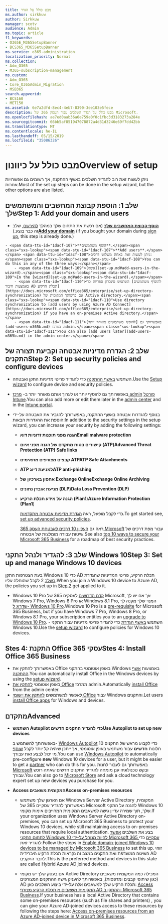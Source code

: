 ```yaml
---
title: מבט כולל על הגדר
ms.author: sirkkuw
author: Sirkkuw
manager: scotv
audience: Admin
ms.topic: article
f1_keywords:
- O365E_M365SetupBanner
- BCS365_M365SetupBanner
ms.service: o365-administration
localization_priority: Normal
ms.collection:
- Adm_O365
- M365-subscription-management
ms.custom:
- Adm_O365
- Core_O365Admin_Migration
- MSB365
search.appverid:
- BCS160
- MET150
ms.assetid: 6e7a2dfd-8ec4-4eb7-8390-3ee103e5fece
description: מבט כולל על הגדר השלבים עבור העסק 365 של Microsoft.
ms.openlocfilehash: ae7ed0aab36a6e759e0f0c1fbc3d3183273a284e
ms.sourcegitcommit: 66bb5af851947078872a4d31d3246e69f7dd42bb
ms.translationtype: MT
ms.contentlocale: he-IL
ms.lasthandoff: 05/15/2019
ms.locfileid: "35086326"
---
```

# <a name="overview-of-setup"></a><span data-ttu-id="1dacf-103">מבט כולל על כיוונון</span><span class="sxs-lookup"><span data-stu-id="1dacf-103">Overview of setup</span></span>

<span data-ttu-id="1dacf-104">ניתן לעשות זאת רוב להגדיר השלבים באשף ההתקנה, אך רשומים גם אפשרויות אחרות.</span><span class="sxs-lookup"><span data-stu-id="1dacf-104">Most of the set up steps can be done in the setup wizard, but the other options are also listed.</span></span>


## <a name="step-1-add-your-domain-and-users"></a><span data-ttu-id="1dacf-105">שלב 1: הוספת קבוצת המחשבים והמשתמשים שלך</span><span class="sxs-lookup"><span data-stu-id="1dacf-105">Step 1: Add your domain and users</span></span>

   - <span data-ttu-id="1dacf-106">**[הוסף קבוצת המחשבים שלך](set-up.md#add-your-domain-to-personalize-sign-in)** (אם רכשת את התחום שלך במהלך [להירשם](sign-up.md), שלב זה כבר בוצע.)</span><span class="sxs-lookup"><span data-stu-id="1dacf-106">**[Add your domain](set-up.md#add-your-domain-to-personalize-sign-in)** (if you bought your domain during [sign up](sign-up.md), this step is already done.)</span></span>

    - <span data-ttu-id="1dacf-107">**הוסף משתמשים**.</span><span class="sxs-lookup"><span data-stu-id="1dacf-107">**Add users**.</span></span> <span data-ttu-id="1dacf-108">ניתן לעשות זאת באחת משלוש דרכים:</span><span class="sxs-lookup"><span data-stu-id="1dacf-108">You can do this in any of the three ways:</span></span>
        - <span data-ttu-id="1dacf-109">[אשף](set-up.md#add-users-in-the-wizard).</span><span class="sxs-lookup"><span data-stu-id="1dacf-109">In the [wizard](set-up.md#add-users-in-the-wizard).</span></span>
        - <span data-ttu-id="1dacf-110">השתמש סינכרון ספריות כדי [להוסיף משתמשים באמצעות חיבור AD תכלת הרקיע](https://docs.microsoft.com/office365/enterprise/set-up-directory-synchronization) אם ברשותך המקומית של Active directory.</span><span class="sxs-lookup"><span data-stu-id="1dacf-110">Use directory synchronization to [add users by using Azure AD Connect](https://docs.microsoft.com/office365/enterprise/set-up-directory-synchronization) if you have an on-premises Active directory.</span></span>
        - <span data-ttu-id="1dacf-111">באפשרותך גם [להוסיף משתמשים מאוחר יותר](add-users-m365b.md) במרכז admin.</span><span class="sxs-lookup"><span data-stu-id="1dacf-111">You can also [add users later](add-users-m365b.md) in the admin center.</span></span>
## <a name="step-2-set-up-security-policies-and-configure-devices"></a><span data-ttu-id="1dacf-112">שלב 2: הגדרת מדיניות אבטחה וקביעת תצורה של התקנים</span><span class="sxs-lookup"><span data-stu-id="1dacf-112">Step 2: Set up security policies and configure devices</span></span> 

  - <span data-ttu-id="1dacf-113">השתמש [באשף ההתקנה](set-up.md#set-up-security-policies-and-device-configurations) כדי להגדיר פריטי מדיניות התקן ואבטחה.</span><span class="sxs-lookup"><span data-stu-id="1dacf-113">Use the [Setup wizard](set-up.md#set-up-security-policies-and-device-configurations) to configure device and security policies.</span></span> 
  - <span data-ttu-id="1dacf-114">באפשרותך גם להוסיף יותר או לערוך אותם מאוחר יותר ב- [מרכז admin](view-policies-and-devices.md) [פורטל Intune](https://docs.microsoft.com/intune/tutorial-walkthrough-intune-portal).</span><span class="sxs-lookup"><span data-stu-id="1dacf-114">You can also add more or edit them later in the [admin center](view-policies-and-devices.md) and in the [Intune portal](https://docs.microsoft.com/intune/tutorial-walkthrough-intune-portal).</span></span>
  - <span data-ttu-id="1dacf-115">בנוסף להגדרות אבטחה באשף ההתקנה, באפשרותך להגביר את האבטחה על-ידי הוספת את ההגדרות הבאות:</span><span class="sxs-lookup"><span data-stu-id="1dacf-115">In addition to the security settings in the setup wizard, you can increase your security by adding the following settings:</span></span>

      - <span data-ttu-id="1dacf-116">**הגנה מפני תוכנות זדוניות דוא**</span><span class="sxs-lookup"><span data-stu-id="1dacf-116">**Email malware protection**</span></span>
      - <span data-ttu-id="1dacf-117">**קישורים בטוח מתקדם של הגנה מפני איום (ATP)**</span><span class="sxs-lookup"><span data-stu-id="1dacf-117">**Advanced Threat Protection (ATP) Safe links**</span></span>
      - <span data-ttu-id="1dacf-118">**קבצים מצורפים מתאימים ATP**</span><span class="sxs-lookup"><span data-stu-id="1dacf-118">**ATP Safe Attachments**</span></span>
      - <span data-ttu-id="1dacf-119">**ATP למניעת דיוג**</span><span class="sxs-lookup"><span data-stu-id="1dacf-119">**ATP anti-phishing**</span></span>
      - <span data-ttu-id="1dacf-120">**אחסון בארכיון של Exchange Online**</span><span class="sxs-lookup"><span data-stu-id="1dacf-120">**Exchange Online Archiving**</span></span>
      - <span data-ttu-id="1dacf-121">**מניעת אובדן נתונים (DLP)**</span><span class="sxs-lookup"><span data-stu-id="1dacf-121">**Data Loss Prevention (DLP)**</span></span>
      - <span data-ttu-id="1dacf-122">**הגנה על מידע תכלת הרקיע (Plan1**)</span><span class="sxs-lookup"><span data-stu-id="1dacf-122">**Azure Information Protection (Plan1**)</span></span>

          <span data-ttu-id="1dacf-123">כדי לקבל מופעל, ראה [הגדרת מדיניות אבטחה מתקדמות](set-up-advanced-security.md).</span><span class="sxs-lookup"><span data-stu-id="1dacf-123">To get started see, [set up advanced security policies](set-up-advanced-security.md).</span></span>

        <span data-ttu-id="1dacf-124">ראה גם [העליון 10 דרכים לאבטחת העסק 365 Microsoft](https://docs.microsoft.com/office365/admin/security-and-compliance/secure-your-business-data) עבור מפת דרכים של שיטות עבודה מומלצות של אבטחה.</span><span class="sxs-lookup"><span data-stu-id="1dacf-124">See also [top 10 ways to secure your Microsoft 365 Business](https://docs.microsoft.com/office365/admin/security-and-compliance/secure-your-business-data) for a roadmap of best security practices.</span></span>

## <a name="step-3-set-up-and-manage-windows-10-devices"></a><span data-ttu-id="1dacf-125">שלב 3: להגדיר ולנהל התקני Windows 10</span><span class="sxs-lookup"><span data-stu-id="1dacf-125">Step 3: Set up and manage Windows 10 devices</span></span>

   <span data-ttu-id="1dacf-126">בעת הצטרפות התקן Windows 10 כדי AD תכלת הרקיע, פריטי המדיניות שהגדרת [בשלב](#step-2-set-up-security-policies-and-configure-devices) 2 לקבל שהוחלה עליו.</span><span class="sxs-lookup"><span data-stu-id="1dacf-126">When you join a Windows 10 device to Azure AD, the policies you set up in [Step 2](#step-2-set-up-security-policies-and-configure-devices) get applied to it.</span></span>

   - <span data-ttu-id="1dacf-127">Windows 10 Pro [קדם הדרושים](pre-requisites-for-data-protection.md) לעסקים 365 של Microsoft, אך אם יש לך Windows 7 Pro, Windows 8 Pro או Windows 8.1 Pro, המנוי שלך מקנה לך [שדרוג ל- Windows 10 Pro](https://docs.microsoft.com/microsoft-365/business/upgrade-to-windows-pro-creators-update).</span><span class="sxs-lookup"><span data-stu-id="1dacf-127">Windows 10 Pro is a [pre-requisite](pre-requisites-for-data-protection.md) for Microsoft 365 Business, but if you have Windows 7 Pro, Windows 8 Pro, or Windows 8.1 Pro, your subscription entitles you to an [upgrade to  Windows 10 Pro](https://docs.microsoft.com/microsoft-365/business/upgrade-to-windows-pro-creators-update).</span></span>
    - <span data-ttu-id="1dacf-128">השתמש [באשף הגדרת](set-up.md#set-up-security-policies-and-device-configurations) כדי להגדיר פריטי מדיניות עבור התקני Windows 10.</span><span class="sxs-lookup"><span data-stu-id="1dacf-128">Use the [setup wizard](set-up.md#set-up-security-policies-and-device-configurations) to configure policies for Windows 10 devices.</span></span>

## <a name="stes-4-install-office-365-business"></a><span data-ttu-id="1dacf-129">Stes 4: התקנת Office 365 עסקי</span><span class="sxs-lookup"><span data-stu-id="1dacf-129">Stes 4: Install Office 365 Business</span></span>
- <span data-ttu-id="1dacf-130">באפשרותך להתקין את Office באופן אוטומטי בהתקני Windows באמצעות [אשף ההתקנה](set-up.md#deploy-office-365-client-apps).</span><span class="sxs-lookup"><span data-stu-id="1dacf-130">You can automatically install Office in the Windows devices by using the [setup wizard](set-up.md#deploy-office-365-client-apps).</span></span>
- <span data-ttu-id="1dacf-131">באופן אוטומטי [להתקין את Office](auto-install-or-uninstall-office.md) ממרכז admin.</span><span class="sxs-lookup"><span data-stu-id="1dacf-131">Automatically [install Office](auto-install-or-uninstall-office.md) from the admin center.</span></span>
- <span data-ttu-id="1dacf-132">לאפשר למשתמשים [להתקין את יישומי Office](https://docs.microsoft.com/office365/admin/setup/install-applications) עבור Windows והתקנים.</span><span class="sxs-lookup"><span data-stu-id="1dacf-132">Let users [install Office apps](https://docs.microsoft.com/office365/admin/setup/install-applications) for Windows and devices.</span></span>
     
## <a name="advanced"></a><span data-ttu-id="1dacf-133">מתקדם</span><span class="sxs-lookup"><span data-stu-id="1dacf-133">Advanced</span></span>
- <span data-ttu-id="1dacf-134">**השתמש Autopilot כדי להגדיר התקנים חדשים**</span><span class="sxs-lookup"><span data-stu-id="1dacf-134">**Use Autopilot to set up new devices**</span></span>
            
     <span data-ttu-id="1dacf-135">באפשרותך להשתמש ב- [Windows Autopilot](add-autopilot-devices-and-profile.md) כדי לקבוע מראש של התקנים 10 חלונות **חדשים** עבור משתמש באופן אוטומטי, אך ייתכן שיהיה קל יותר לקבל [שותף](https://www.microsoft.com/solution-providers/search) מי יכול לבצע זאת עבורך.</span><span class="sxs-lookup"><span data-stu-id="1dacf-135">You can use [Windows Autopilot](add-autopilot-devices-and-profile.md) to automatically pre-configure **new** Windows 10 devices for a user, but it might be easier to get a [partner](https://www.microsoft.com/solution-providers/search) who can do this for you.</span></span> <span data-ttu-id="1dacf-136">באפשרותך גם לעבור לחנות [Microsoft](https://go.microsoft.com/fwlink/?linkid=874598) ובקש טכנולוגיה ענן מומחה להגדיר התקנים חדשים שאתה רוכש עבורך.</span><span class="sxs-lookup"><span data-stu-id="1dacf-136">You can also go to [Microsoft Store](https://go.microsoft.com/fwlink/?linkid=874598) and ask a cloud technology expert set up new devices you purchase for you.</span></span>

- <span data-ttu-id="1dacf-137">**Access המקומית משאבים**</span><span class="sxs-lookup"><span data-stu-id="1dacf-137">**Access on-premises resources**</span></span>

     - <span data-ttu-id="1dacf-138">אם הארגון שלך משתמש Windows Server Active Directory המקומית, באפשרותך להגדיר עסקיים 365 של Microsoft להגנה על התקני Windows 10 שלך, תוך שמירה עדיין גישה למשאבים המקומית המחייבים אימות מקומי.</span><span class="sxs-lookup"><span data-stu-id="1dacf-138">If your organization uses Windows Server Active Directory on-premises, you can set up Microsoft 365 Business to protect your Windows 10 devices, while still maintaining access to on-premises resources that require local authentication.</span></span> <span data-ttu-id="1dacf-139">בצע את השלבים [אפשר לתחום התקני Windows 10 להיות מנוהל על-ידי Microsoft 365 עסקיים](manage-windows-devices.md) כדי להגדיר זאת.</span><span class="sxs-lookup"><span data-stu-id="1dacf-139">Follow the steps in [Enable domain-joined Windows 10 devices to be managed by Microsoft 365 Business](manage-windows-devices.md) to set this up.</span></span> <span data-ttu-id="1dacf-140">זוהי השיטה המועדפת ואת התקנים במצב זה נקראות תכלת הרקיע היברידית AD לחבר התקנים.</span><span class="sxs-lookup"><span data-stu-id="1dacf-140">This is the preferred method and devices in this state are called Hybrid Azure AD joined devices.</span></span>

    - <span data-ttu-id="1dacf-141">אם בעסק שלך יש מקומי Active Directory המכילה כמה המקומית משאבים (כגון שיתופי קבצים ומדפסות), באפשרותך להעניק גישה ההתקנים המצורפים AD תכלת הרקיע שלך למשאבים אלה על-ידי ביצוע השלבים כאן: [Access המקומית משאבים מ תכלת הרקיע מצורף AD ההתקן ב- Microsoft 365 Business](access-resources.md).</span><span class="sxs-lookup"><span data-stu-id="1dacf-141">If your business has a local Active Directory that contains some on-premises resources (such as file shares and printers) , you can give your Azure AD-joined devices access to these resources by following the steps here: [Access on-premises resources from an Azure AD-joined device in Microsoft 365 Business](access-resources.md).</span></span>

  